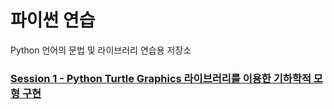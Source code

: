 # 파이썬 연습

Python 언어의 문법 및 라이브러리 연습용 저장소

### [Session 1 - Python Turtle Graphics 라이브러리를 이용한 기하학적 모형 구현](python_practice/Document/sess1.md) 